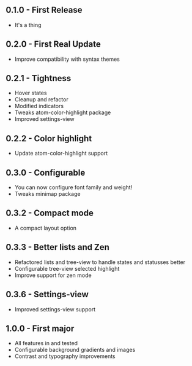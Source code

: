 ## 0.1.0 - First Release
* It's a thing

## 0.2.0 - First Real Update
* Improve compatibility with syntax themes

## 0.2.1 - Tightness
* Hover states
* Cleanup and refactor
* Modified indicators
* Tweaks atom-color-highlight package
* Improved settings-view

## 0.2.2 - Color highlight
* Update atom-color-highlight support

## 0.3.0 - Configurable
* You can now configure font family and weight!
* Tweaks minimap package

## 0.3.2 - Compact mode
* A compact layout option

## 0.3.3 - Better lists and Zen
* Refactored lists and tree-view to handle states and statusses better
* Configurable tree-view selected highlight
* Improve support for zen mode

## 0.3.6 - Settings-view
* Improved settings-view support

## 1.0.0 - First major
* All features in and tested
* Configurable background gradients and images
* Contrast and typography improvements
